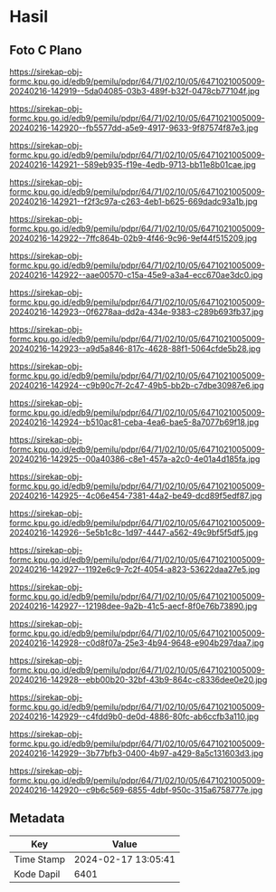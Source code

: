 # Hasil

## Foto C Plano

https://sirekap-obj-formc.kpu.go.id/edb9/pemilu/pdpr/64/71/02/10/05/6471021005009-20240216-142919--5da04085-03b3-489f-b32f-0478cb77104f.jpg

https://sirekap-obj-formc.kpu.go.id/edb9/pemilu/pdpr/64/71/02/10/05/6471021005009-20240216-142920--fb5577dd-a5e9-4917-9633-9f87574f87e3.jpg

https://sirekap-obj-formc.kpu.go.id/edb9/pemilu/pdpr/64/71/02/10/05/6471021005009-20240216-142921--589eb935-f19e-4edb-9713-bb11e8b01cae.jpg

https://sirekap-obj-formc.kpu.go.id/edb9/pemilu/pdpr/64/71/02/10/05/6471021005009-20240216-142921--f2f3c97a-c263-4eb1-b625-669dadc93a1b.jpg

https://sirekap-obj-formc.kpu.go.id/edb9/pemilu/pdpr/64/71/02/10/05/6471021005009-20240216-142922--7ffc864b-02b9-4f46-9c96-9ef44f515209.jpg

https://sirekap-obj-formc.kpu.go.id/edb9/pemilu/pdpr/64/71/02/10/05/6471021005009-20240216-142922--aae00570-c15a-45e9-a3a4-ecc670ae3dc0.jpg

https://sirekap-obj-formc.kpu.go.id/edb9/pemilu/pdpr/64/71/02/10/05/6471021005009-20240216-142923--0f6278aa-dd2a-434e-9383-c289b693fb37.jpg

https://sirekap-obj-formc.kpu.go.id/edb9/pemilu/pdpr/64/71/02/10/05/6471021005009-20240216-142923--a9d5a846-817c-4628-88f1-5064cfde5b28.jpg

https://sirekap-obj-formc.kpu.go.id/edb9/pemilu/pdpr/64/71/02/10/05/6471021005009-20240216-142924--c9b90c7f-2c47-49b5-bb2b-c7dbe30987e6.jpg

https://sirekap-obj-formc.kpu.go.id/edb9/pemilu/pdpr/64/71/02/10/05/6471021005009-20240216-142924--b510ac81-ceba-4ea6-bae5-8a7077b69f18.jpg

https://sirekap-obj-formc.kpu.go.id/edb9/pemilu/pdpr/64/71/02/10/05/6471021005009-20240216-142925--00a40386-c8e1-457a-a2c0-4e01a4d185fa.jpg

https://sirekap-obj-formc.kpu.go.id/edb9/pemilu/pdpr/64/71/02/10/05/6471021005009-20240216-142925--4c06e454-7381-44a2-be49-dcd89f5edf87.jpg

https://sirekap-obj-formc.kpu.go.id/edb9/pemilu/pdpr/64/71/02/10/05/6471021005009-20240216-142926--5e5b1c8c-1d97-4447-a562-49c9bf5f5df5.jpg

https://sirekap-obj-formc.kpu.go.id/edb9/pemilu/pdpr/64/71/02/10/05/6471021005009-20240216-142927--1192e6c9-7c2f-4054-a823-53622daa27e5.jpg

https://sirekap-obj-formc.kpu.go.id/edb9/pemilu/pdpr/64/71/02/10/05/6471021005009-20240216-142927--12198dee-9a2b-41c5-aecf-8f0e76b73890.jpg

https://sirekap-obj-formc.kpu.go.id/edb9/pemilu/pdpr/64/71/02/10/05/6471021005009-20240216-142928--c0d8f07a-25e3-4b94-9648-e904b297daa7.jpg

https://sirekap-obj-formc.kpu.go.id/edb9/pemilu/pdpr/64/71/02/10/05/6471021005009-20240216-142928--ebb00b20-32bf-43b9-864c-c8336dee0e20.jpg

https://sirekap-obj-formc.kpu.go.id/edb9/pemilu/pdpr/64/71/02/10/05/6471021005009-20240216-142929--c4fdd9b0-de0d-4886-80fc-ab6ccfb3a110.jpg

https://sirekap-obj-formc.kpu.go.id/edb9/pemilu/pdpr/64/71/02/10/05/6471021005009-20240216-142929--3b77bfb3-0400-4b97-a429-8a5c131603d3.jpg

https://sirekap-obj-formc.kpu.go.id/edb9/pemilu/pdpr/64/71/02/10/05/6471021005009-20240216-142920--c9b6c569-6855-4dbf-950c-315a6758777e.jpg


## Metadata

| Key        | Value               |
| ---------- | ------------------- |
| Time Stamp | 2024-02-17 13:05:41 |
| Kode Dapil | 6401                |



